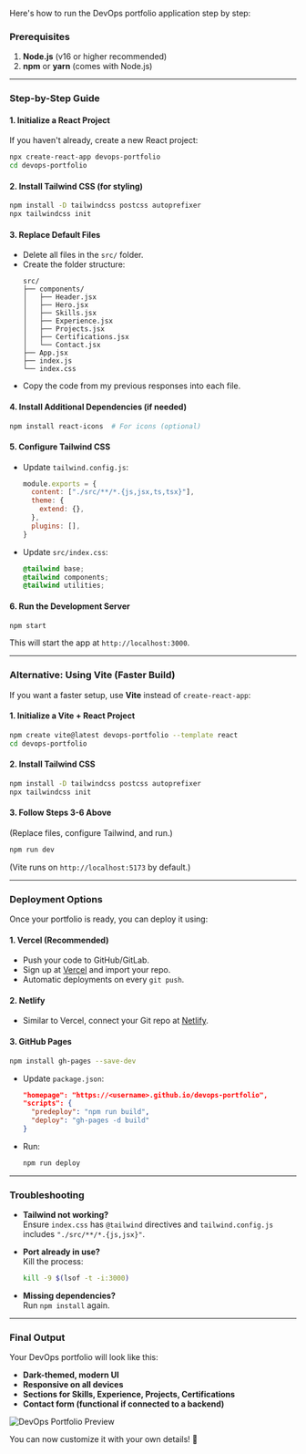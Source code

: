 Here's how to run the DevOps portfolio application step by step:

### **Prerequisites**
1. **Node.js** (v16 or higher recommended)
2. **npm** or **yarn** (comes with Node.js)

---

### **Step-by-Step Guide**

#### **1. Initialize a React Project**
If you haven't already, create a new React project:
```bash
npx create-react-app devops-portfolio
cd devops-portfolio
```

#### **2. Install Tailwind CSS (for styling)**
```bash
npm install -D tailwindcss postcss autoprefixer
npx tailwindcss init
```

#### **3. Replace Default Files**
- Delete all files in the `src/` folder.
- Create the folder structure:
  ```
  src/
  ├── components/
  │   ├── Header.jsx
  │   ├── Hero.jsx
  │   ├── Skills.jsx
  │   ├── Experience.jsx
  │   ├── Projects.jsx
  │   ├── Certifications.jsx
  │   └── Contact.jsx
  ├── App.jsx
  ├── index.js
  └── index.css
  ```
- Copy the code from my previous responses into each file.

#### **4. Install Additional Dependencies (if needed)**
```bash
npm install react-icons  # For icons (optional)
```

#### **5. Configure Tailwind CSS**
- Update `tailwind.config.js`:
  ```js
  module.exports = {
    content: ["./src/**/*.{js,jsx,ts,tsx}"],
    theme: {
      extend: {},
    },
    plugins: [],
  }
  ```
- Update `src/index.css`:
  ```css
  @tailwind base;
  @tailwind components;
  @tailwind utilities;
  ```

#### **6. Run the Development Server**
```bash
npm start
```
This will start the app at `http://localhost:3000`.

---

### **Alternative: Using Vite (Faster Build)**
If you want a faster setup, use **Vite** instead of `create-react-app`:

#### **1. Initialize a Vite + React Project**
```bash
npm create vite@latest devops-portfolio --template react
cd devops-portfolio
```

#### **2. Install Tailwind CSS**
```bash
npm install -D tailwindcss postcss autoprefixer
npx tailwindcss init
```

#### **3. Follow Steps 3-6 Above**
(Replace files, configure Tailwind, and run.)

```bash
npm run dev
```
(Vite runs on `http://localhost:5173` by default.)

---

### **Deployment Options**
Once your portfolio is ready, you can deploy it using:

#### **1. Vercel (Recommended)**
- Push your code to GitHub/GitLab.
- Sign up at [Vercel](https://vercel.com/) and import your repo.
- Automatic deployments on every `git push`.

#### **2. Netlify**
- Similar to Vercel, connect your Git repo at [Netlify](https://www.netlify.com/).

#### **3. GitHub Pages**
```bash
npm install gh-pages --save-dev
```
- Update `package.json`:
  ```json
  "homepage": "https://<username>.github.io/devops-portfolio",
  "scripts": {
    "predeploy": "npm run build",
    "deploy": "gh-pages -d build"
  }
  ```
- Run:
  ```bash
  npm run deploy
  ```

---

### **Troubleshooting**
- **Tailwind not working?**  
  Ensure `index.css` has `@tailwind` directives and `tailwind.config.js` includes `"./src/**/*.{js,jsx}"`.

- **Port already in use?**  
  Kill the process:
  ```bash
  kill -9 $(lsof -t -i:3000)
  ```

- **Missing dependencies?**  
  Run `npm install` again.

---

### **Final Output**
Your DevOps portfolio will look like this:
- **Dark-themed, modern UI**
- **Responsive on all devices**
- **Sections for Skills, Experience, Projects, Certifications**
- **Contact form (functional if connected to a backend)**

![DevOps Portfolio Preview](https://via.placeholder.com/800x500/1e293b/ffffff?text=DevOps+Portfolio+Preview)

You can now customize it with your own details! 🚀